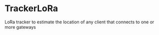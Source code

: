 # TrackerLoRa
LoRa tracker to estimate the location of any client that connects to one or more gateways
